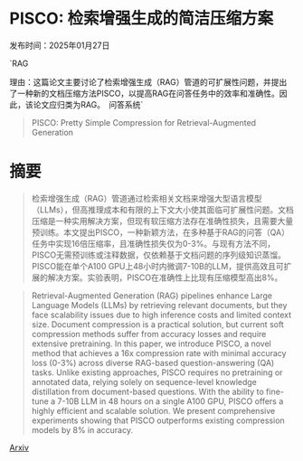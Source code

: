 # PISCO: 检索增强生成的简洁压缩方案

发布时间：2025年01月27日

`RAG

理由：这篇论文主要讨论了检索增强生成（RAG）管道的可扩展性问题，并提出了一种新的文档压缩方法PISCO，以提高RAG在问答任务中的效率和准确性。因此，该论文应归类为RAG。` `问答系统`

> PISCO: Pretty Simple Compression for Retrieval-Augmented Generation

# 摘要

> 检索增强生成（RAG）管道通过检索相关文档来增强大型语言模型（LLMs），但高推理成本和有限的上下文大小使其面临可扩展性问题。文档压缩是一种实用解决方案，但现有软压缩方法存在准确性损失，且需要大量预训练。本文提出PISCO，一种新颖方法，在多种基于RAG的问答（QA）任务中实现16倍压缩率，且准确性损失仅为0-3%。与现有方法不同，PISCO无需预训练或注释数据，仅依赖基于文档问题的序列级知识蒸馏。PISCO能在单个A100 GPU上48小时内微调7-10B的LLM，提供高效且可扩展的解决方案。实验表明，PISCO在准确性上比现有压缩模型高出8%。

> Retrieval-Augmented Generation (RAG) pipelines enhance Large Language Models (LLMs) by retrieving relevant documents, but they face scalability issues due to high inference costs and limited context size. Document compression is a practical solution, but current soft compression methods suffer from accuracy losses and require extensive pretraining. In this paper, we introduce PISCO, a novel method that achieves a 16x compression rate with minimal accuracy loss (0-3%) across diverse RAG-based question-answering (QA) tasks. Unlike existing approaches, PISCO requires no pretraining or annotated data, relying solely on sequence-level knowledge distillation from document-based questions. With the ability to fine-tune a 7-10B LLM in 48 hours on a single A100 GPU, PISCO offers a highly efficient and scalable solution. We present comprehensive experiments showing that PISCO outperforms existing compression models by 8% in accuracy.

[Arxiv](https://arxiv.org/abs/2501.16075)